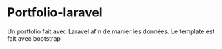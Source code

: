 # Portfolio-laravel
Un portfolio fait avec Laravel afin de manier les données. Le template est fait avec bootstrap
